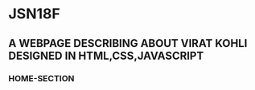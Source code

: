 # JSN18F

## A WEBPAGE DESCRIBING ABOUT VIRAT KOHLI DESIGNED IN HTML,CSS,JAVASCRIPT

### HOME-SECTION


